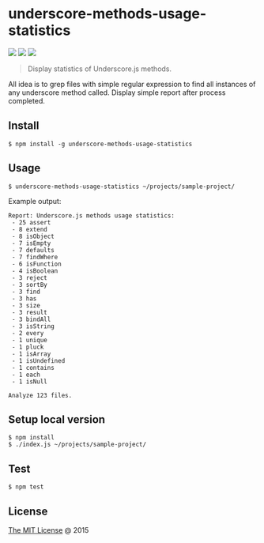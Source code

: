 # underscore-methods-usage-statistics

![](https://img.shields.io/npm/v/underscore-methods-usage-statistics.svg)
![](https://img.shields.io/npm/dt/underscore-methods-usage-statistics.svg)
![](https://img.shields.io/npm/l/underscore-methods-usage-statistics.svg)

> Display statistics of Underscore.js methods.

All idea is to grep files with simple regular expression to find all instances of any underscore method called.
Display simple report after process completed.

## Install

```
$ npm install -g underscore-methods-usage-statistics
```

## Usage

```
$ underscore-methods-usage-statistics ~/projects/sample-project/
```

Example output:

```
Report: Underscore.js methods usage statistics:
 - 25 assert
 - 8 extend
 - 8 isObject
 - 7 isEmpty
 - 7 defaults
 - 7 findWhere
 - 6 isFunction
 - 4 isBoolean
 - 3 reject
 - 3 sortBy
 - 3 find
 - 3 has
 - 3 size
 - 3 result
 - 3 bindAll
 - 3 isString
 - 2 every
 - 1 unique
 - 1 pluck
 - 1 isArray
 - 1 isUndefined
 - 1 contains
 - 1 each
 - 1 isNull
 
Analyze 123 files.
```

## Setup local version

```
$ npm install
$ ./index.js ~/projects/sample-project/
```

## Test

```
$ npm test
```

## License

[The MIT License](http://piecioshka.mit-license.org) @ 2015
